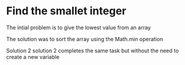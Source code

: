 # Find the smallet integer

The intial problem is to give the lowest value from an array

The solution was to sort the array using the Math.min operation

Solution 2
solution 2 completes the same task but without the need to create a new variable
